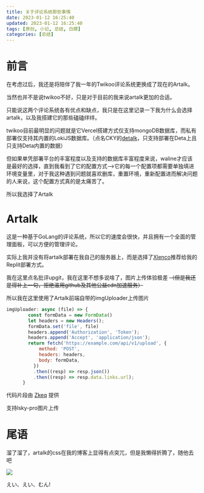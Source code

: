 ```yaml
---
title: 关于评论系统那些事情
date: 2023-01-12 16:25:40
updated: 2023-01-12 16:25:40
tags: [原创, 小记, 总结, 白嫖]
categories: [总结]
---
```


# 前言

在考虑过后，我还是将陪伴了我一年的Twikoo评论系统更换成了现在的Artalk。

当然也并不是说twikoo不好，只是对于目前的我来说artalk更加的合适。

只能说这两个评论系统各有优点和缺点，我只是在这里记录一下我为什么会选择artalk，以及我搭建它的那些磕磕绊绊。

twikoo目前最明显的问题就是它Vercel搭建方式仅支持mongoDB数据库，而私有部署仅支持其内置的LokiJS数据库。（点名CKY的[detalk](https://detalk.js.org/)，只支持部署在Deta上且只支持Deta内置的数据）

但如果单凭部署平台的丰富程度以及支持的数据库丰富程度来说，waline才应该是最好的选择，直到我看到了它的配置方式-->它的每一个配置项都需要单独填进环境变量里，对于我这种遇到问题就喜欢删库，重置环境，重新配置进而解决问题的人来说，这个配置方式真的是太痛苦了。

所以我选择了Artalk

# Artalk

这是一种基于GoLang的评论系统，所以它的速度会很快，并且拥有一个全面的管理面板，可以方便的管理评论。

实际上我并没有将artalk部署在我自己的服务器上，而是选择了[Xlenco](https://xlenco.eu.org)推荐给我的Replit部署方式。

我在这里点名批评upgit，我在这里不想多说啥了，图片上传体验极差 ~~（但是我还是得补上一句，拒绝滥用github及其他公益cdn加速服务）~~

所以我在这里使用了Artalk前端自带的imgUploader上传图片

```js
imgUploader: async (file) => {
        const formData = new FormData()
        let headers = new Headers();
        formData.set('file', file)
        headers.append('Authorization', 'Token');
        headers.append('Accept', 'application/json');
        return fetch('https://example.com/api/v1/upload', {
            method: 'POST',
            headers: headers,
            body: formData,
          })
          .then((resp) => resp.json())
          .then((resp) => resp.data.links.url);
      }
```
代码片段由 [Zkeq](https://icodeq.com/) 提供

支持lsky-pro图片上传

# 尾语

溜了溜了，artalk的css在我的博客上显得有点突兀，但是我懒得折腾了，随他去吧

![](https://assets.tnxg.whitenuo.cn/images/face/Q_Matikanetannhauser_EEM.gif)

	
えい、えい、むん!